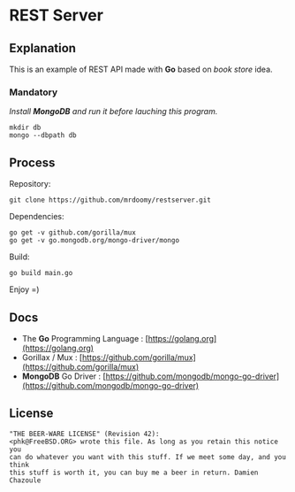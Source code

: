 # REST Server

## Explanation

This is an example of REST API made with **Go** based on _book store_ idea.

### Mandatory

_Install **MongoDB** and run it before lauching this program._

```
mkdir db
mongo --dbpath db
```

## Process

Repository:

```
git clone https://github.com/mrdoomy/restserver.git
```

Dependencies:

```
go get -v github.com/gorilla/mux
go get -v go.mongodb.org/mongo-driver/mongo
```

Build:

```
go build main.go
```

Enjoy =)

## Docs

- The **Go** Programming Language : [https://golang.org](https://golang.org)
- Gorillax / Mux : [https://github.com/gorilla/mux](https://github.com/gorilla/mux)
- **MongoDB** Go Driver : [https://github.com/mongodb/mongo-go-driver](https://github.com/mongodb/mongo-go-driver)

## License

```
"THE BEER-WARE LICENSE" (Revision 42):
<phk@FreeBSD.ORG> wrote this file. As long as you retain this notice you
can do whatever you want with this stuff. If we meet some day, and you think
this stuff is worth it, you can buy me a beer in return. Damien Chazoule
```
